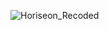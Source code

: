 ![Horiseon_Recoded](https://user-images.githubusercontent.com/124648885/226214898-c2c48c28-f03a-4abd-b5c0-575bdbd03cd6.png)
